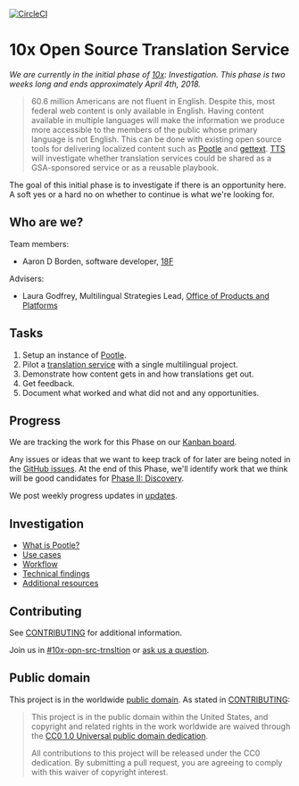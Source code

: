 [![CircleCI](https://circleci.com/gh/18F/10x-translation-service.svg?style=svg)](https://circleci.com/gh/18F/10x-translation-service)

# 10x Open Source Translation Service

_We are currently in the initial phase of [10x](https://10x.gsa.gov/):
Investigation. This phase is two weeks long and ends approximately April 4th,
2018._

> 60.6 million Americans are not fluent in English. Despite this, most federal
> web content is only available in English. Having content available in multiple
> languages will make the information we produce more accessible to the members
> of the public whose primary language is not English. This can be done with
> existing open source tools for delivering localized content such as [Pootle][pootle] and
> [gettext][gettext]. [TTS][tts] will investigate whether translation services could be shared as
> a GSA-sponsored service or as a reusable playbook.

The goal of this initial phase is to investigate if there is an opportunity
here. A soft yes or a hard no on whether to continue is what we're looking for.


## Who are we?

Team members:

- Aaron D Borden, software developer, [18F](https://18f.gsa.gov/)

Advisers:

- Laura Godfrey, Multilingual Strategies Lead, [Office of Products and Platforms](https://www.gsa.gov/about-us/organization/federal-acquisition-service/technology-transformation-services/office-of-products-and-programs)


## Tasks

1. Setup an instance of [Pootle][pootle].
1. Pilot a [translation service][translate-app] with a single multilingual project.
1. Demonstrate how content gets in and how translations get out.
1. Get feedback.
1. Document what worked and what did not and any opportunities.


## Progress

We are tracking the work for this Phase on our [Kanban
board](https://github.com/18F/10x-translation-service/projects/1).

Any issues or ideas that we want to keep track of for later are being noted in
the [GitHub issues](https://github.com/18F/10x-translation-service/issues). At
the end of this Phase, we'll identify work that we think will be good candidates
for [Phase II: Discovery](https://github.com/18F/10x-translation-service/milestone/1).

We post weekly progress updates in [updates](updates).


## Investigation

- [What is Pootle?](pootle.md)
- [Use cases](use-cases)
- [Workflow](workflow.md)
- [Technical findings](technical.md)
- [Additional resources](resources.md)


## Contributing

See [CONTRIBUTING](CONTRIBUTING.md) for additional information.

Join us in
[#10x-opn-src-trnsltion](https://gsa-tts.slack.com/messages/C9S0B4A5U) or [ask
us a question](https://github.com/18F/10x-translation-service/issues/new).


## Public domain

This project is in the worldwide [public domain](LICENSE.md). As stated in [CONTRIBUTING](CONTRIBUTING.md):

> This project is in the public domain within the United States, and copyright and related rights in the work worldwide are waived through the [CC0 1.0 Universal public domain dedication](https://creativecommons.org/publicdomain/zero/1.0/).
>
> All contributions to this project will be released under the CC0 dedication. By submitting a pull request, you are agreeing to comply with this waiver of copyright interest.


[gettext]: https://www.gnu.org/software/gettext/
[pootle]: http://pootle.translatehouse.org/
[translate-app]: https://translate.app.cloud.gov/projects/usa-gov-example/
[tts]: https://www.gsa.gov/about-us/organization/federal-acquisition-service/technology-transformation-services

